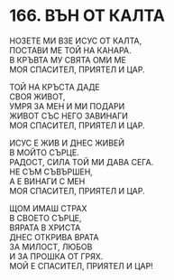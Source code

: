 # 166. ВЪН ОТ КАЛТА  
  
НОЗЕТЕ МИ ВЗЕ ИСУС ОТ КАЛТА,  
ПОСТАВИ МЕ ТОЙ НА КАНАРА.  
В КРЪВТА МУ СВЯТА ОМИ МЕ  
МОЯ СПАСИТЕЛ, ПРИЯТЕЛ И ЦАР.  
  
ТОЙ НА КРЪСТА ДАДЕ  
СВОЯ ЖИВОТ,  
УМРЯ ЗА МЕН И МИ ПОДАРИ  
ЖИВОТ СЪС НЕГО ЗАВИНАГИ  
МОЯ СПАСИТЕЛ, ПРИЯТЕЛ И ЦАР.  
  
ИСУС Е ЖИВ И ДНЕС ЖИВЕЙ  
В МОЙТО СЪРЦЕ.  
РАДОСТ, СИЛА ТОЙ МИ ДАВА СЕГА.  
НЕ СЪМ СЪВЪРШЕН,  
А Е ВИНАГИ С МЕН  
МОЯ СПАСИТЕЛ, ПРИЯТЕЛ И ЦАР.  
  
ЩОМ ИМАШ СТРАХ  
В СВОЕТО СЪРЦЕ,  
ВЯРАТА В ХРИСТА  
ДНЕС ОТКРИВА ВРАТА  
ЗА МИЛОСТ, ЛЮБОВ  
И ЗА ПРОШКА ОТ ГРЯХ.  
МОЙ Е СПАСИТЕЛ, ПРИЯТЕЛ И ЦАР!  


<DownloadsButton pdf="/pdf/166-vyn-ot-kalta.pdf" />

<DownloadChordsButton pdf="/chords/166-vyn-ot-kalta_akord.pdf"/>
